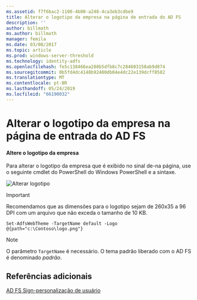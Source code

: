 ```yaml
---
ms.assetid: f7f6bac2-1100-4b00-a248-4ca3eb3cdbe9
title: Alterar o logotipo da empresa na página de entrada do AD FS
description: ''
author: billmath
ms.author: billmath
manager: femila
ms.date: 03/08/2017
ms.topic: article
ms.prod: windows-server-threshold
ms.technology: identity-adfs
ms.openlocfilehash: fe5c138466ea288b5dfb8c7c284603150ab9d874
ms.sourcegitcommit: 0b5fd4dc4148b92480db04e4dc22e139dcff8582
ms.translationtype: MT
ms.contentlocale: pt-BR
ms.lasthandoff: 05/24/2019
ms.locfileid: "66190032"
---
```

# <a name="changing-the-company-logo-on-the-ad-fs-sign-in-page"></a>Alterar o logotipo da empresa na página de entrada do AD FS

#### <a name="change-company-logo"></a>Altere o logotipo da empresa  
Para alterar o logotipo da empresa que é exibido no sinal de\-na página, use o seguinte cmdlet do PowerShell do Windows PowerShell e a sintaxe.  

![Alterar logotipo](media/AD-FS-user-sign-in-customization/ADFS_Blue_Custom2.png)
  
> [!IMPORTANT]  
> Recomendamos que as dimensões para o logotipo sejam de 260x35 a 96 DPI com um arquivo que não exceda o tamanho de 10 KB.  
  
    
    Set-AdfsWebTheme -TargetName default -Logo @{path="c:\Contoso\logo.png"}  

  
> [!NOTE]  
> O parâmetro `TargetName` é necessário. O tema padrão liberado com o AD FS é denominado *padrão*.  

## <a name="additional-references"></a>Referências adicionais 
[AD FS Sign-personalização de usuário](AD-FS-user-sign-in-customization.md)  

